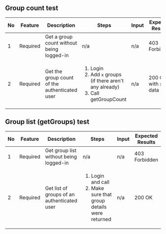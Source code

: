 ## Group count test
| No  | Feature  | Description                                   | Steps                                                                                                    | Input | Expected Results         |
| --- | -------- | --------------------------------------------- | -------------------------------------------------------------------------------------------------------- | ----- | ------------------------ |
| 1   | Required | Get a group count without being logged-in     | n/a                                                                                                      | n/a   | 403 Forbidden            |
| 2   | Required | Get the group count of the authenticated user | <ol><li>Login</li><li>Add `x` groups (if there aren't any already)</li> <li>Call getGroupCount</li></ol> | n/a   | 200 OK, with `x` in data |

## Group list (getGroups) test
| No  | Feature  | Description                                 | Steps                                                                               | Input | Expected Results |
| --- | -------- | ------------------------------------------- | ----------------------------------------------------------------------------------- | ----- | ---------------- |
| 1   | Required | Get group list without being logged-in      | n/a                                                                                 | n/a   | 403 Forbidden    |
| 2   | Required | Get list of groups of an authenticated user | <ol><li>Login and call</li><li>Make sure that group details were returned</li></ol> | n/a   | 200 OK           |